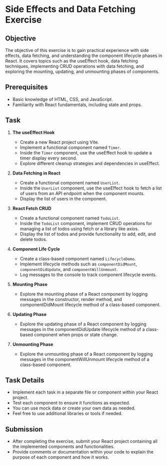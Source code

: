 # Side Effects and Data Fetching Exercise

## Objective

The objective of this exercise is to gain practical experience with side effects, data fetching, and understanding the component lifecycle phases in React. It covers topics such as the useEffect hook, data fetching techniques, implementing CRUD operations with data fetching, and exploring the mounting, updating, and unmounting phases of components.

## Prerequisites

- Basic knowledge of HTML, CSS, and JavaScript.
- Familiarity with React fundamentals, including state and props.

## Task

1. **The useEffect Hook**

   - Create a new React project using Vite.
   - Implement a functional component named `Timer`.
   - Inside the `Timer` component, use the useEffect hook to update a timer display every second.
   - Explore different cleanup strategies and dependencies in useEffect.

2. **Data Fetching in React**

   - Create a functional component named `UserList`.
   - Inside the `UserList` component, use the useEffect hook to fetch a list of users from an API endpoint when the component mounts.
   - Display the list of users in the component.

3. **React Fetch CRUD**

   - Create a functional component named `TodoList`.
   - Inside the `TodoList` component, implement CRUD operations for managing a list of todos using fetch or a library like axios.
   - Display the list of todos and provide functionality to add, edit, and delete todos.

4. **Component Life Cycle**

   - Create a class-based component named `LifecycleDemo`.
   - Implement lifecycle methods such as `componentDidMount`, `componentDidUpdate`, and `componentWillUnmount`.
   - Log messages to the console to track component lifecycle events.

5. **Mounting Phase**

   - Explore the mounting phase of a React component by logging messages in the constructor, render method, and componentDidMount lifecycle method of a class-based component.

6. **Updating Phase**

   - Explore the updating phase of a React component by logging messages in the componentDidUpdate lifecycle method of a class-based component when props or state change.

7. **Unmounting Phase**
   - Explore the unmounting phase of a React component by logging messages in the componentWillUnmount lifecycle method of a class-based component.

## Task Details

- Implement each task in a separate file or component within your React project.
- Test each component to ensure it functions as expected.
- You can use mock data or create your own data as needed.
- Feel free to use additional libraries or tools if needed.

## Submission

- After completing the exercise, submit your React project containing all the implemented components and functionalities.
- Provide comments or documentation within your code to explain the purpose of each component and how it works.
